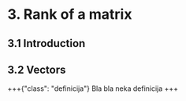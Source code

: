 # 3. Rank of a matrix

## 3.1 Introduction

## 3.2 Vectors
+++{"class": "definicija"}
Bla bla neka definicija
+++
